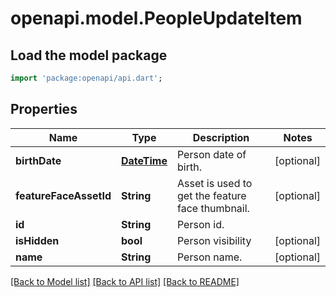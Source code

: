 # openapi.model.PeopleUpdateItem

## Load the model package
```dart
import 'package:openapi/api.dart';
```

## Properties
Name | Type | Description | Notes
------------ | ------------- | ------------- | -------------
**birthDate** | [**DateTime**](DateTime.md) | Person date of birth. | [optional] 
**featureFaceAssetId** | **String** | Asset is used to get the feature face thumbnail. | [optional] 
**id** | **String** | Person id. | 
**isHidden** | **bool** | Person visibility | [optional] 
**name** | **String** | Person name. | [optional] 

[[Back to Model list]](../README.md#documentation-for-models) [[Back to API list]](../README.md#documentation-for-api-endpoints) [[Back to README]](../README.md)


